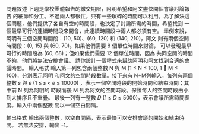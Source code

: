 問題敘述
下週是學校團體報告的繳交期限，阿明希望和阿文盡快開個會議討論報告
的細節和分工。不過兩人都很忙，只有一些瑣碎的時間可以利用。為了解決這
個問題，他們提供了各自有空的時間段，也決定了討論所需的時間，希望找到
一個最早可行的連續時間段來開會，此連續時間段中兩人都必須有空。
舉例來說，阿明有三個空閒時間段：(10, 50)、(60, 120) 和 (140, 210)，阿文
則有兩個空閒時間段：(0, 15) 與 (60, 70)。如果他們需要 8 個單位時間來討論，
可以發現最早可行的時間段為 (60, 68)；但如果他們需要 12 個單位時間，因為
共同空閒的時間不夠，他們將無法安排會議。
請你設計一個程式來幫助阿明和阿文找到合適的會議時間。
輸入格式
輸入第一列包含兩個整數 N 與 M (1 ≤ N ≤ 100, 1  M ≤ 100)，分別表示阿明
和阿文的空閒時段數量。接下來有 N+M列輸入，每列有兩個整數 𝑠 與 𝑒 (1 ≤ 𝑠
< 𝑒 ≤ 10000) ，表示一個空閒時段的開始時間和結束時間；其中前 N 列為阿明的
時段而後 M 列為阿文的空閒時段。保證每人的空閒時段由小到大排序且不重疊。
最後一列有一整數 𝐷 (1 ≤ 𝐷 ≤ 5000)，表示會議所需時間長度。輸入中兩個整數
間以一個空白間隔。

輸出格式
輸出兩個整數，以空白間隔，表示最快可以安排會議的開始和結束時間。
若無法安排，輸出 -1。